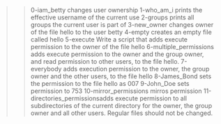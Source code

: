 >>0-iam_betty changes user ownership
>>1-who_am_i prints the effective username of the current use
>>2-groups prints all groups the current user is part of 
>>3-new_owner changes owner of the file hello to the user betty
>>4-empty creates an empty file called hello
>>5-execute Write a script that adds execute permission to the owner of the file hello
>>6-multiple_permissions adds execute permission to the owner and the group owner, and read permission to other users, to the file hello.
>>7-everybody adds execution permission to the owner, the group owner and the other users, to the file hello
>>8-James_Bond sets the permission to the file hello as 007
>>9-John_Doe sets permission to 753
>>10-mirror_permissions mirros permission
>>11-directories_permissionsadds execute permission to all subdirectories of the current directory for the owner, the group owner and all other users. Regular files should not be changed.

